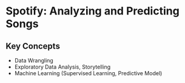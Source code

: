 # Spotify: Analyzing and Predicting Songs

## Key Concepts
- Data Wrangling
- Exploratory Data Analysis, Storytelling
- Machine Learning (Supervised Learning, Predictive Model)
